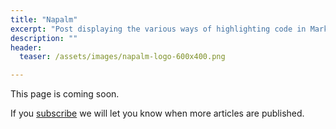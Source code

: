 ```yaml
---
title: "Napalm"
excerpt: "Post displaying the various ways of highlighting code in Markdown."
description: ""
header:
  teaser: /assets/images/napalm-logo-600x400.png

---
```

This page is coming soon.

If you [subscribe](/subscribe/) we will let you know when more articles are published.

